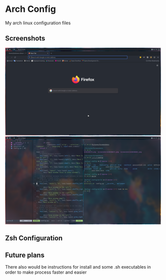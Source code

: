 # Arch Config

My arch linux configuration files

## Screenshots

![screenshot1](screenshots/screenshot_1.png)
![screenshot2](screenshots/screenshot_2.png)

## Zsh Configuration

## Future plans

There also would be instructions for install and some .sh executables in order to make process faster and easier

